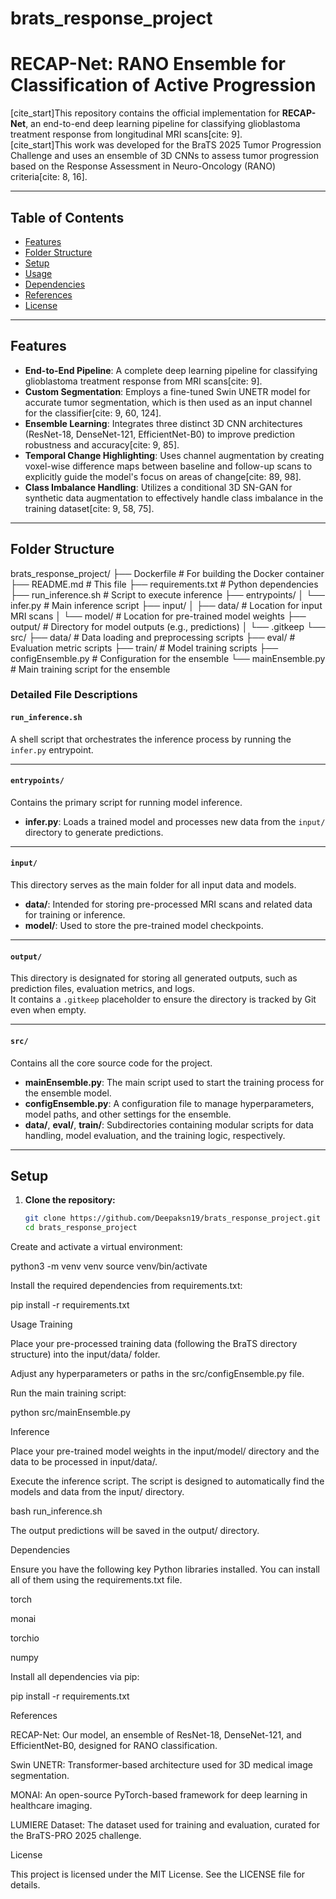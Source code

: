 # brats_response_project
# RECAP-Net: RANO Ensemble for Classification of Active Progression

[cite_start]This repository contains the official implementation for **RECAP-Net**, an end-to-end deep learning pipeline for classifying glioblastoma treatment response from longitudinal MRI scans[cite: 9].  
[cite_start]This work was developed for the BraTS 2025 Tumor Progression Challenge and uses an ensemble of 3D CNNs to assess tumor progression based on the Response Assessment in Neuro-Oncology (RANO) criteria[cite: 8, 16].

---

## Table of Contents

- [Features](#features)
- [Folder Structure](#folder-structure)
- [Setup](#setup)
- [Usage](#usage)
- [Dependencies](#dependencies)
- [References](#references)
- [License](#license)

---

## Features

- **End-to-End Pipeline**: A complete deep learning pipeline for classifying glioblastoma treatment response from MRI scans[cite: 9].
- **Custom Segmentation**: Employs a fine-tuned Swin UNETR model for accurate tumor segmentation, which is then used as an input channel for the classifier[cite: 9, 60, 124].
- **Ensemble Learning**: Integrates three distinct 3D CNN architectures (ResNet-18, DenseNet-121, EfficientNet-B0) to improve prediction robustness and accuracy[cite: 9, 85].
- **Temporal Change Highlighting**: Uses channel augmentation by creating voxel-wise difference maps between baseline and follow-up scans to explicitly guide the model's focus on areas of change[cite: 89, 98].
- **Class Imbalance Handling**: Utilizes a conditional 3D SN-GAN for synthetic data augmentation to effectively handle class imbalance in the training dataset[cite: 9, 58, 75].

---

## Folder Structure
brats_response_project/
├── Dockerfile # For building the Docker container
├── README.md # This file
├── requirements.txt # Python dependencies
├── run_inference.sh # Script to execute inference
├── entrypoints/
│ └── infer.py # Main inference script
├── input/
│ ├── data/ # Location for input MRI scans
│ └── model/ # Location for pre-trained model weights
├── output/ # Directory for model outputs (e.g., predictions)
│ └── .gitkeep
└── src/
├── data/ # Data loading and preprocessing scripts
├── eval/ # Evaluation metric scripts
├── train/ # Model training scripts
├── configEnsemble.py # Configuration for the ensemble
└── mainEnsemble.py # Main training script for the ensemble


### Detailed File Descriptions

#### `run_inference.sh`
A shell script that orchestrates the inference process by running the `infer.py` entrypoint.

---

#### `entrypoints/`
Contains the primary script for running model inference.
- **infer.py**: Loads a trained model and processes new data from the `input/` directory to generate predictions.

---

#### `input/`
This directory serves as the main folder for all input data and models.
- **data/**: Intended for storing pre-processed MRI scans and related data for training or inference.
- **model/**: Used to store the pre-trained model checkpoints.

---

#### `output/`
This directory is designated for storing all generated outputs, such as prediction files, evaluation metrics, and logs.  
It contains a `.gitkeep` placeholder to ensure the directory is tracked by Git even when empty.

---

#### `src/`
Contains all the core source code for the project.
- **mainEnsemble.py**: The main script used to start the training process for the ensemble model.
- **configEnsemble.py**: A configuration file to manage hyperparameters, model paths, and other settings for the ensemble.
- **data/**, **eval/**, **train/**: Subdirectories containing modular scripts for data handling, model evaluation, and the training logic, respectively.

---

## Setup

1. **Clone the repository:**
   ```bash
   git clone https://github.com/Deepaksn19/brats_response_project.git
   cd brats_response_project
Create and activate a virtual environment:

python3 -m venv venv
source venv/bin/activate


Install the required dependencies from requirements.txt:

pip install -r requirements.txt

Usage
Training

Place your pre-processed training data (following the BraTS directory structure) into the input/data/ folder.

Adjust any hyperparameters or paths in the src/configEnsemble.py file.

Run the main training script:

python src/mainEnsemble.py

Inference

Place your pre-trained model weights in the input/model/ directory and the data to be processed in input/data/.

Execute the inference script. The script is designed to automatically find the models and data from the input/ directory.

bash run_inference.sh


The output predictions will be saved in the output/ directory.

Dependencies

Ensure you have the following key Python libraries installed. You can install all of them using the requirements.txt file.

torch

monai

torchio

numpy

Install all dependencies via pip:

pip install -r requirements.txt

References

RECAP-Net: Our model, an ensemble of ResNet-18, DenseNet-121, and EfficientNet-B0, designed for RANO classification.

Swin UNETR: Transformer-based architecture used for 3D medical image segmentation.

MONAI: An open-source PyTorch-based framework for deep learning in healthcare imaging.

LUMIERE Dataset: The dataset used for training and evaluation, curated for the BraTS-PRO 2025 challenge.

License

This project is licensed under the MIT License. See the LICENSE file for details.

